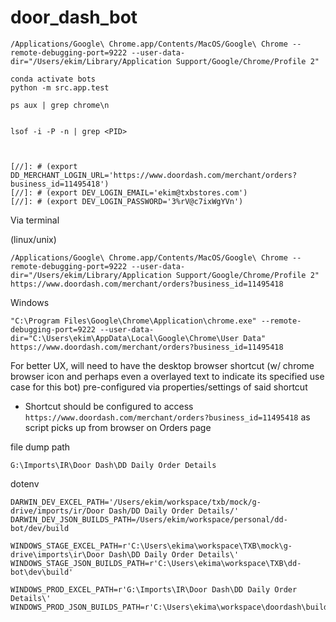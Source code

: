 # door_dash_bot

```
/Applications/Google\ Chrome.app/Contents/MacOS/Google\ Chrome --remote-debugging-port=9222 --user-data-dir="/Users/ekim/Library/Application Support/Google/Chrome/Profile 2"
```

```
conda activate bots
python -m src.app.test
```
```
ps aux | grep chrome\n


lsof -i -P -n | grep <PID>

```


```


[//]: # (export DD_MERCHANT_LOGIN_URL='https://www.doordash.com/merchant/orders?business_id=11495418')
[//]: # (export DEV_LOGIN_EMAIL='ekim@txbstores.com')
[//]: # (export DEV_LOGIN_PASSWORD='3%rV@c7ixWgYVn')
```

Via terminal

 (linux/unix)
```
/Applications/Google\ Chrome.app/Contents/MacOS/Google\ Chrome --remote-debugging-port=9222 --user-data-dir="/Users/ekim/Library/Application Support/Google/Chrome/Profile 2" https://www.doordash.com/merchant/orders?business_id=11495418
```

Windows
```
"C:\Program Files\Google\Chrome\Application\chrome.exe" --remote-debugging-port=9222 --user-data-dir="C:\Users\ekim\AppData\Local\Google\Chrome\User Data" https://www.doordash.com/merchant/orders?business_id=11495418
```

For better UX, will need to have the desktop browser shortcut (w/ chrome browser icon and perhaps even a overlayed text to indicate its specified use case for this bot) pre-configured via properties/settings of said shortcut


- Shortcut should be configured to access `https://www.doordash.com/merchant/orders?business_id=11495418` as script picks up from browser on Orders page

file dump path
```
G:\Imports\IR\Door Dash\DD Daily Order Details
```

dotenv
```
DARWIN_DEV_EXCEL_PATH='/Users/ekim/workspace/txb/mock/g-drive/imports/ir/Door Dash/DD Daily Order Details/'
DARWIN_DEV_JSON_BUILDS_PATH=/Users/ekim/workspace/personal/dd-bot/dev/build

WINDOWS_STAGE_EXCEL_PATH=r'C:\Users\ekima\workspace\TXB\mock\g-drive\imports\ir\Door Dash\DD Daily Order Details\'
WINDOWS_STAGE_JSON_BUILDS_PATH=r'C:\Users\ekima\workspace\TXB\dd-bot\dev\build'

WINDOWS_PROD_EXCEL_PATH=r'G:\Imports\IR\Door Dash\DD Daily Order Details\'
WINDOWS_PROD_JSON_BUILDS_PATH=r'C:\Users\ekima\workspace\doordash\build'

```

